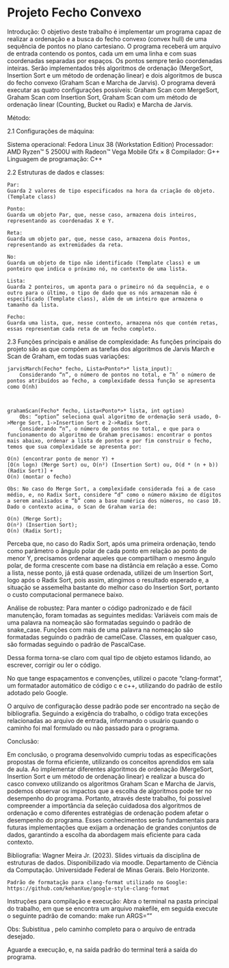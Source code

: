 # Projeto Fecho Convexo

Introdução:
O objetivo deste trabalho é implementar um programa capaz de realizar a ordenação e a busca do fecho convexo (convex hull) de uma sequência de pontos no plano cartesiano. O programa receberá um arquivo de entrada contendo os pontos, cada um em uma linha e com suas coordenadas separadas por espaços. Os pontos sempre terão coordenadas inteiras. Serão implementados três algoritmos de ordenação (MergeSort, Insertion Sort e um método de ordenação linear) e dois algoritmos de busca do fecho convexo (Graham Scan e Marcha de Jarvis). O programa deverá executar as quatro configurações possíveis: Graham Scan com MergeSort, Graham Scan com Insertion Sort, Graham Scan com um método de ordenação linear (Counting, Bucket ou Radix) e Marcha de Jarvis.

Método:

2.1 Configurações de máquina:


Sistema operacional: Fedora Linux 38 (Workstation Edition)
Processador: AMD Ryzen™ 5 2500U with Radeon™ Vega Mobile Gfx × 8
Compilador: G++
Linguagem de programação: C++




2.2 Estruturas de dados e classes:

	Par:
	Guarda 2 valores de tipo especificados na hora da criação do objeto. (Template class)
	
	Ponto:
	Guarda um objeto Par, que, nesse caso, armazena dois inteiros, representando as coordenadas X e Y.
		
	Reta:
	Guarda um objeto par, que, nesse caso, armazena dois Pontos, representando as extremidades da reta.

	No:
	Guarda um objeto de tipo não identificado (Template class) e um ponteiro que indica o próximo nó, no contexto de uma lista.

	Lista:
	Guarda 2 ponteiros, um aponta para o primeiro nó da sequência, e o outro para o último, o tipo de dado que os nós armazenam não é especificado (Template class), além de um inteiro que armazena o tamanho da lista.

	Fecho: 
	Guarda uma lista, que, nesse contexto, armazena nós que contém retas, essas representam cada reta de um fecho completo.

2.3 Funções principais e análise de complexidade:
	As funções principais do projeto são as que compõem as tarefas dos algoritmos de Jarvis March e Scan de Graham, em todas suas variações:
	
	jarvisMarch(Fecho* fecho, Lista<Ponto*>* lista_input):
		Considerando “n”, o número de pontos no total, e “h’ o número de pontos atribuídos ao fecho, a complexidade dessa função se apresenta como O(nh)

	

	grahamScan(Fecho* fecho, Lista<Ponto*>* lista, int option)
		Obs: “option” seleciona qual algoritmo de ordenação será usado, 0->Merge Sort, 1->Insertion Sort e 2->Radix Sort.
		Considerando “n”, o número de pontos no total, e que para o funcionamento do algoritmo de Graham precisamos: encontrar o pontos mais abaixo, ordenar a lista de pontos e por fim construir o fecho, temos que sua complexidade se apresenta por:
		
	O(n) (encontrar ponto de menor Y) + 
	[O(n logn) (Merge Sort) ou, O(n²) (Insertion Sort) ou, O(d * (n + b)) (Radix Sort)] + 
	O(n) (montar o fecho)
	
	Obs: No caso do Merge Sort, a complexidade considerada foi a de caso médio, e, no Radix Sort, considere “d” como o número máximo de dígitos a serem analisados e “b” como a base numérica dos números, no caso 10.
	Dado o contexto acima, o Scan de Graham varia de:
		
	O(n) (Merge Sort);
	O(n²) (Insertion Sort);
	O(n) (Radix Sort);

Perceba que, no caso do Radix Sort, após uma primeira ordenação, tendo como parâmetro o ângulo polar de cada ponto em relação ao ponto de menor Y, precisamos ordenar aqueles que compartilham o mesmo ângulo polar, de forma crescente com base na distância em relação a esse.
Como a lista, nesse ponto, já está quase ordenada, utilizei de um Insertion Sort, logo após o Radix Sort, pois assim, atingimos o resultado esperado e, a situação se assemelha bastante do melhor caso do Insertion Sort, portanto o custo computacional permanece baixo. 

Análise de robustez:
Para manter o código padronizado e de fácil manutenção, foram tomadas as seguintes medidas:
	Variáveis com mais de uma palavra na nomeação são formatadas seguindo o padrão de snake_case.
	Funções com mais de uma palavra na nomeação são formatadas seguindo o padrão de camelCase.
	Classes, em qualquer caso, são formadas seguindo o padrão de PascalCase.

Dessa forma torna-se claro com qual tipo de objeto estamos lidando, ao escrever, corrigir ou ler o código.

No que tange espaçamentos e convenções, utilizei o pacote “clang-format”, um formatador automático de código c e c++, utilizando do padrão de estilo adotado pelo Google.

O arquivo de configuração desse padrão pode ser encontrado na seção de bibliografia.
Seguindo a exigência do trabalho, o código trata exceções relacionadas ao arquivo de entrada, informando o usuário quando o caminho foi mal formulado ou não passado para o programa.



Conclusão:
	
Em conclusão, o programa desenvolvido cumpriu todas as especificações propostas de forma eficiente, utilizando os conceitos aprendidos em sala de aula. Ao implementar diferentes algoritmos de ordenação (MergeSort, Insertion Sort e um método de ordenação linear) e realizar a busca do casco convexo utilizando os algoritmos Graham Scan e Marcha de Jarvis, podemos observar os impactos que a escolha de algoritmos pode ter no desempenho do programa.
Portanto, através deste trabalho, foi possível compreender a importância da seleção cuidadosa dos algoritmos de ordenação e como diferentes estratégias de ordenação podem afetar o desempenho do programa. Esses conhecimentos serão fundamentais para futuras implementações que exijam a ordenação de grandes conjuntos de dados, garantindo a escolha da abordagem mais eficiente para cada contexto.

Bibliografia:
	Wagner Meira Jr. (2023). Slides virtuais da disciplina de estruturas de
dados. Disponibilizado via moodle. Departamento de Ciência da Computação. Universidade
Federal de Minas Gerais. Belo Horizonte.

	Padrão de formatação para clang-format utilizado no Google:
	https://github.com/kehanXue/google-style-clang-format

Instruções para compilação e execução:
	Abra o terminal na pasta principal do trabalho, em que se encontra um arquivo makefile, em seguida execute o seguinte padrão de comando:
	make run ARGS=”<caminho-completo-para-o-arquivo-de-entrada>”

Obs: Subistitua <caminho-completo-para-o-arquivo-de-entrada>, pelo caminho completo para o arquivo de entrada desejado.

Aguarde a execução, e, na saída padrão do terminal terá a saída do programa.
